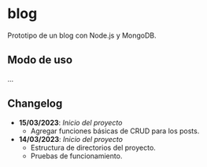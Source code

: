 # blog

Prototipo de un blog con Node.js y MongoDB.

## Modo de uso

...

## Changelog

- **15/03/2023**: *Inicio del proyecto*
	- Agregar funciones básicas de CRUD para los posts.
- **14/03/2023**: *Inicio del proyecto*
	- Estructura de directorios del proyecto.
	- Pruebas de funcionamiento.
